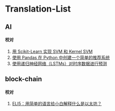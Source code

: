 # Translation-List


## AI 
#### 校对
1. [用 Scikit-Learn 实现 SVM 和 Kernel SVM](https://juejin.im/post/5b7fd39af265da43831fa136)
2. [使用 Pandas 在 Python 中创建一个简单的推荐系统](https://juejin.im/post/5be958416fb9a049af6cc969)
3. [使用递归神经网络（LSTMs）对时序数据进行预测](https://github.com/xitu/gold-miner/blob/master/TODO1/time-series-prediction-using-recurrent-neural-networks-lstms.md)

## block-chain
#### 校对
1. [ELI5：用简单的语言给小白解释什么是以太坊？](https://juejin.im/post/5bb070b16fb9a05ce02a8a26)
